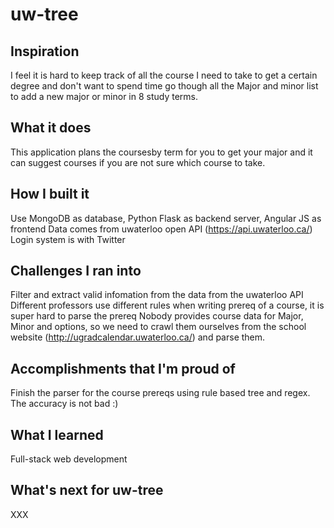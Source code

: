 # uw-tree
## Inspiration
I feel it is hard to keep track of all the course I need to take to get a certain degree and don't want to spend time go though all the Major and minor list to add a new major or minor in 8 study terms.

## What it does
This application plans the coursesby term for you to get your major and it can suggest courses if you are not sure which course to take.

## How I built it
Use MongoDB as database, Python Flask as backend server, Angular JS as frontend
Data comes from uwaterloo open API (https://api.uwaterloo.ca/)
Login system is with Twitter

## Challenges I ran into
Filter and extract valid infomation from the data from the uwaterloo API
Different professors use different rules when writing prereq of a course, it is super hard to parse the prereq
Nobody provides course data for Major, Minor and options, so we need to crawl them ourselves from the school website (http://ugradcalendar.uwaterloo.ca/) and parse them.

## Accomplishments that I'm proud of
Finish the parser for the course prereqs using rule based tree and regex. The accuracy is not bad :)

## What I learned
Full-stack web development

## What's next for uw-tree
XXX
